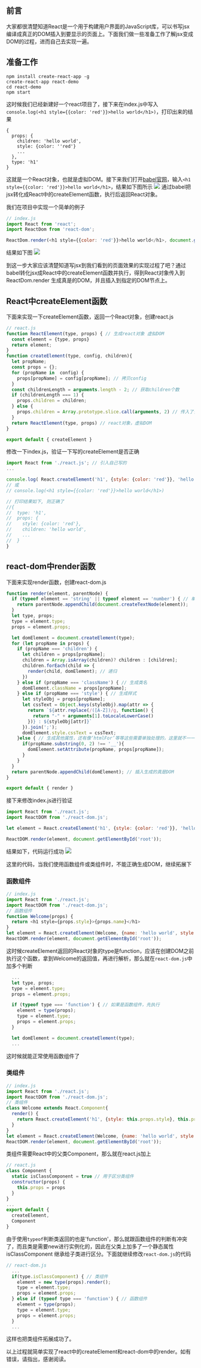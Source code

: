 ## 前言
大家都很清楚知道React是一个用于构建用户界面的JavaScript库，可以书写jsx编译成真正的DOM插入到要显示的页面上。下面我们做一些准备工作了解jsx变成DOM的过程，进而自己去实现一遍。

## 准备工作
```
npm install create-react-app -g
create-react-app react-demo
cd react-demo
npm start
```
这时候我们已经新建好一个react项目了，接下来在index.js中写入`console.log(<h1 style={{color: 'red'}}>hello world</h1>)`，打印出来的结果
```
{
  props: {
    children: 'hello world',
    style: {color: ''red'}
    ...
  },
  type: 'h1'
}
```
这就是一个React对象，也就是虚拟DOM。接下来我们打开[babel官网](https://babeljs.io/repl#?babili=false&browsers=&build=&builtIns=false&spec=false&loose=false&code_lz=DwCwjAfCCmA2sHsAEB3BAnAJsA9OCQA&debug=false&forceAllTransforms=false&shippedProposals=false&circleciRepo=&evaluate=false&fileSize=false&timeTravel=false&sourceType=module&lineWrap=true&presets=es2016%2Ces2017%2Creact&prettier=false&targets=&version=7.6.2&externalPlugins=)，输入`<h1 style={{color: 'red'}}>hello world</h1>`，结果如下图所示
![](https://user-gold-cdn.xitu.io/2019/10/6/16d9edcdf06d18cf?w=3138&h=1154&f=png&s=201917)
通过babel把jsx转化成React中的createElement函数，执行后返回React对象。

我们在项目中实现一个简单的例子
```javascript
// index.js
import React from 'react';
import ReactDom from 'react-dom';

ReactDom.render(<h1 style={{color: 'red'}}>hello world</h1>, document.getElementById('root'));
```
结果如下图
![](https://user-gold-cdn.xitu.io/2019/10/6/16d9ee603b7bfb55?w=1944&h=320&f=png&s=86889)

到这一步大家应该清楚知道写jsx到我们看到的页面效果的实现过程了吧？通过babel转化jsx成React中的createElement函数并执行，得到React对象传入到 ReactDom.render 生成真是的DOM，并且插入到指定的DOM节点上。

## React中createElement函数
下面来实现一下createElement函数，返回一个React对象，创建react.js
```javascript
// react.js
function ReactElement(type, props) { // 生成react对象 虚拟DOM
  const element = {type, props}
  return element;
}
function createElement(type, config, children){
  let propName;
  const props = {};
  for (propName in  config) {
    props[propName] = config[propName]; // 拷贝config
  }
  const childrenLength = arguments.length - 2; // 获取children个数
  if (childrenLength === 1) {
    props.children = children;
  } else {
    props.children = Array.prototype.slice.call(arguments, 2) // 传入了多个children
  }
  return ReactElement(type, props) // react对象，虚拟DOM
}

export default { createElement }

```
修改一下index.js，验证一下写的createElement是否正确
```javascript
import React from './react.js'; // 引入自己写的
...

console.log( React.createElement('h1', {style: {color: 'red'}}, 'hello world') );
// 或
// console.log(<h1 style={{color: 'red'}}>hello world</h1>)

// 打印结果如下, 则正确了
//{
//  type: 'h1',
//  props: {
//    style: {color: 'red'},
//    children: 'hello world',
//    ...
//  }
}

```

## react-dom中render函数
下面来实现render函数，创建react-dom.js
```javascript
function render(element, parentNode) {
  if (typeof element == 'string' || typeof element == 'number') { // 单独处理
    return parentNode.appendChild(document.createTextNode(element));
  }
  let type, props;
  type = element.type;
  props = element.props;

  let domElement = document.createElement(type);
  for (let propName in props) {
    if (propName === 'children') {
      let children = props[propName];
      children = Array.isArray(children)? children : [children];
      children.forEach(child => {
        render(child, domElement); // 递归
      })
    } else if (propName === 'className') { // 生成类名
      domElement.className = props[propName];
    } else if (propName === 'style') { // 生成样式
      let styleObj = props[propName];
      let cssText = Object.keys(styleObj).map(attr => {
        return `${attr.replace(/([A-Z])/g, function() {
          return "-" + arguments[1].toLocaleLowerCase()
        })} : ${styleObj[attr]}`
      }).join(';');
      domElement.style.cssText = cssText;
    }else { // 生成其他属性，还有像‘htmlFor’等等这些需要单独处理的，这里就不一一处理了
      if(propName.substring(0, 2) !== '__'){
        domElement.setAttribute(propName, props[propName]);
      }
    }
  }
  return parentNode.appendChild(domElement); // 插入生成的真是DOM
}

export default { render }

```
接下来修改index.js进行验证
```javascript
import React from './react.js';
import ReactDOM from './react-dom.js';

let element = React.createElement('h1', {style: {color: 'red'}}, 'hello world');

ReactDOM.render(element, document.getElementById('root'));
```
结果如下，代码运行成功
![](https://user-gold-cdn.xitu.io/2019/10/6/16d9f370e96a123b?w=1920&h=316&f=png&s=78132)

这里的代码，当我们使用函数组件或类组件时，不能正确生成DOM，继续拓展下
### 函数组件
```javascript
// index.js
import React from './react.js';
import ReactDOM from './react-dom.js';
// 函数组件
function Welcome(props) {
  return <h1 style={props.style}>{props.name}</h1>
}
let element = React.createElement(Welcome, {name: 'hello world', style: {color: 'red'}});
ReactDOM.render(element, document.getElementById('root'));
```
这时候createElement返回的React对象的type是function，应该在创建DOM之前执行这个函数，拿到Welcome的返回值，再进行解析，那么就在`react-dom.js`中加多个判断
```javascript
  ...
  let type, props;
  type = element.type;
  props = element.props;

  if (typeof type === 'function') { // 如果是函数组件，先执行
    element = type(props);
    type = element.type;
    props = element.props;
  }

  let domElement = document.createElement(type);
  ...
```
这时候就能正常使用函数组件了

### 类组件
```javascript
// index.js
import React from './react.js';
import ReactDOM from './react-dom.js';
// 类组件
class Welcome extends React.Component{
  render() {
    return React.createElement('h1', {style: this.props.style}, this.props.name, this.props.age)
  }
}
let element = React.createElement(Welcome, {name: 'hello world', style: {color: 'red'}});
ReactDOM.render(element, document.getElementById('root'));
```
类组件需要React中的父类Component，那么就在react.js加上
```javascript
// react.js
class Component {
  static isClassComponent = true // 用于区分类组件
  constructor(props) {
    this.props = props
  }
}
...
export default {
  createElement,
  Component
}

```
由于使用`typeof`判断类返回的也是'function'，那么就跟函数组件的判断有冲突了，而且类是需要new进行实例化的，因此在父类上加多了一个静态属性 isClassComponent 继承给子类进行区分。下面就继续修改`react-dom.js`的代码
```javascript
// react-dom.js
  ...
  if(type.isClassComponent) { // 类组件
    element = new type(props).render();
    type = element.type;
    props = element.props;
  } else if (typeof type === 'function') { // 函数组件
    element = type(props);
    type = element.type;
    props = element.props;
  }
  ...
```
这样也把类组件拓展成功了。

以上过程就简单实现了react中的createElement和react-dom中的render。如有错误，请指出，感谢阅读。